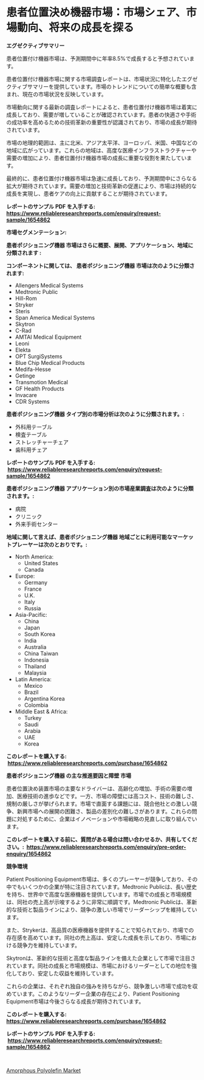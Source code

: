 <p><h1>患者位置決め機器市場：市場シェア、市場動向、将来の成長を探る</h1></p><p><strong>エグゼクティブサマリー</strong></p>
<p><p>患者位置付け機器市場は、予測期間中に年率8.5%で成長すると予想されています。</p><p>患者位置付け機器市場に関する市場調査レポートは、市場状況に特化したエグゼクティブサマリーを提供しています。市場のトレンドについての簡単な概要も含まれ、現在の市場状況を反映しています。</p><p>市場動向に関する最新の調査レポートによると、患者位置付け機器市場は着実に成長しており、需要が増していることが確認されています。患者の快適さや手術の成功率を高めるための技術革新の重要性が認識されており、市場の成長が期待されています。</p><p>市場の地理的範囲は、主に北米、アジア太平洋、ヨーロッパ、米国、中国などの地域に広がっています。これらの地域は、高度な医療インフラストラクチャーや需要の増加により、患者位置付け機器市場の成長に重要な役割を果たしています。</p><p>最終的に、患者位置付け機器市場は急速に成長しており、予測期間中にさらなる拡大が期待されています。需要の増加と技術革新の促進により、市場は持続的な成長を実現し、患者ケアの向上に貢献することが期待されています。</p></p>
<p><strong>レポートのサンプル PDF を入手する: <a href="https://www.reliableresearchreports.com/enquiry/request-sample/1654862">https://www.reliableresearchreports.com/enquiry/request-sample/1654862</a></strong></p>
<p><strong>市場セグメンテーション:</strong></p>
<p><strong> 患者ポジショニング機器 市場はさらに概要、展開、アプリケーション、地域に分類されます :</strong></p>
<p><strong>コンポーネントに関しては、 患者ポジショニング機器 市場は次のように分類されます: &nbsp;</strong></p>
<p><ul><li>Allengers Medical Systems</li><li>Medtronic Public</li><li>Hill-Rom</li><li>Stryker</li><li>Steris</li><li>Span America Medical Systems</li><li>Skytron</li><li>C-Rad</li><li>AMTAI Medical Equipment</li><li>Leoni</li><li>Elekta</li><li>OPT SurgiSystems</li><li>Blue Chip Medical Products</li><li>Medifa-Hesse</li><li>Getinge</li><li>Transmotion Medical</li><li>GF Health Products</li><li>Invacare</li><li>CDR Systems</li></ul></p>
<p><strong> 患者ポジショニング機器 タイプ別の市場分析は次のように分類されます。:</strong></p>
<p><ul><li>外科用テーブル</li><li>検査テーブル</li><li>ストレッチャーチェア</li><li>歯科用チェア</li></ul></p>
<p><strong>レポートのサンプル PDF を入手する: &nbsp;<a href="https://www.reliableresearchreports.com/enquiry/request-sample/1654862">https://www.reliableresearchreports.com/enquiry/request-sample/1654862</a></strong></p>
<p><strong> 患者ポジショニング機器 アプリケーション別の市場産業調査は次のように分類されます。:</strong></p>
<p><ul><li>病院</li><li>クリニック</li><li>外来手術センター</li></ul></p>
<p><strong>地域に関して言えば、患者ポジショニング機器 地域ごとに利用可能なマーケットプレーヤーは次のとおりです。:</strong></p>
<p><ul>
    <li>
        North America:
        <ul>
            <li>United States</li>
            <li>Canada</li>
        </ul>
    </li>
    <li>
        Europe:
        <ul>
            <li>Germany</li>
            <li>France</li>
            <li>U.K.</li>
            <li>Italy</li>
            <li>Russia</li>
        </ul>
    </li>
    <li>
        Asia-Pacific:
        <ul>
            <li>China</li>
            <li>Japan</li>
            <li>South Korea</li>
            <li>India</li>
            <li>Australia</li>
            <li>China Taiwan</li>
            <li>Indonesia</li>
            <li>Thailand</li>
            <li>Malaysia</li>
        </ul>
    </li>
    <li>
        Latin America:
        <ul>
            <li>Mexico</li>
            <li>Brazil</li>
            <li>Argentina Korea</li>
            <li>Colombia</li>
        </ul>
    </li>
    <li>
        Middle East & Africa:
        <ul>
            <li>Turkey</li>
            <li>Saudi</li>
            <li>Arabia</li>
            <li>UAE</li>
            <li>Korea</li>
        </ul>
    </li>
    </ul></p>
<p><strong>このレポートを購入する: &nbsp;<a href="https://www.reliableresearchreports.com/purchase/1654862">https://www.reliableresearchreports.com/purchase/1654862</a></strong></p>
<p><strong>患者ポジショニング機器 の主な推進要因と障壁 市場</strong></p>
<p><p>患者位置決め装置市場の主要なドライバーは、高齢化の増加、手術の需要の増加、医療技術の進歩などです。一方、市場の障壁には高コスト、技術の難しさ、規制の厳しさが挙げられます。市場で直面する課題には、競合他社との激しい競争、新興市場への展開の困難さ、製品の差別化の難しさがあります。これらの問題に対処するために、企業はイノベーションや市場戦略の見直しに取り組んでいます。</p></p>
<p><strong>このレポートを購入する前に、質問がある場合は問い合わせるか、共有してください。:&nbsp; <a href="https://www.reliableresearchreports.com/enquiry/pre-order-enquiry/1654862">https://www.reliableresearchreports.com/enquiry/pre-order-enquiry/1654862</a></strong></p>
<p><strong>競争環境</strong></p>
<p><p>Patient Positioning Equipment市場は、多くのプレーヤーが競争しており、その中でもいくつかの企業が特に注目されています。Medtronic Publicは、長い歴史を持ち、世界中で高度な医療機器を提供しています。市場での成長と市場規模は、同社の売上高が示唆するように非常に順調です。Medtronic Publicは、革新的な技術と製品ラインにより、競争の激しい市場でリーダーシップを維持しています。</p><p>また、Strykerは、高品質の医療機器を提供することで知られており、市場での存在感を高めています。同社の売上高は、安定した成長を示しており、市場における競争力を維持しています。</p><p>Skytronは、革新的な技術と高度な製品ラインを備えた企業として市場で注目されています。同社の成長と市場規模は、市場におけるリーダーとしての地位を強化しており、安定した収益を維持しています。</p><p>これらの企業は、それぞれ独自の強みを持ちながら、競争激しい市場で成功を収めています。このようなリーダー企業の存在により、Patient Positioning Equipment市場は今後さらなる成長が期待されています。</p></p>
<p><strong>このレポートを購入する: &nbsp; <a href="https://www.reliableresearchreports.com/purchase/1654862">https://www.reliableresearchreports.com/purchase/1654862</a></strong></p>
<p><strong>レポートのサンプル PDF を入手する: &nbsp;<a href="https://www.reliableresearchreports.com/enquiry/request-sample/1654862">https://www.reliableresearchreports.com/enquiry/request-sample/1654862</a></strong><strong></strong></p>
<p>&nbsp;</p>
<p><p><a href="https://automatic-knee-4c7.notion.site/Amorphous-Polyolefin-Market-Offer-Valuable-Insights-into-Market-Size-Market-Share-Market-Trends-a-7fa4caceb41a4872a3961f49033dcc63">Amorphous Polyolefin Market</a></p></p>